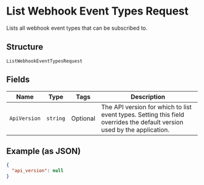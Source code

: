 
# List Webhook Event Types Request

Lists all webhook event types that can be subscribed to.

## Structure

`ListWebhookEventTypesRequest`

## Fields

| Name | Type | Tags | Description |
|  --- | --- | --- | --- |
| `ApiVersion` | `string` | Optional | The API version for which to list event types. Setting this field overrides the default version used by the application. |

## Example (as JSON)

```json
{
  "api_version": null
}
```

